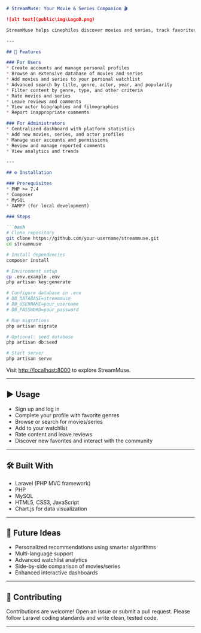 
````markdown
# StreamMuse: Your Movie & Series Companion 🎬

![alt text](public\img\LogoD.png)

StreamMuse helps cinephiles discover movies and series, track favorites, share reviews, and connect with fellow movie lovers. Browse, search, rate, and create watchlists—all in one place! 🍿✨

---

## 🚀 Features

### For Users
* Create accounts and manage personal profiles
* Browse an extensive database of movies and series
* Add movies and series to your personal watchlist
* Advanced search by title, genre, actor, year, and popularity
* Filter content by genre, type, and other criteria
* Rate movies and series
* Leave reviews and comments
* View actor biographies and filmographies
* Report inappropriate comments

### For Administrators
* Centralized dashboard with platform statistics
* Add new movies, series, and actor profiles
* Manage user accounts and permissions
* Review and manage reported comments
* View analytics and trends

---

## ⚙️ Installation

### Prerequisites
* PHP >= 7.4
* Composer
* MySQL
* XAMPP (for local development)

### Steps

```bash
# Clone repository
git clone https://github.com/your-username/streammuse.git
cd streammuse

# Install dependencies
composer install

# Environment setup
cp .env.example .env
php artisan key:generate

# Configure database in .env
# DB_DATABASE=streammuse
# DB_USERNAME=your_username
# DB_PASSWORD=your_password

# Run migrations
php artisan migrate

# Optional: seed database
php artisan db:seed

# Start server
php artisan serve
````

Visit [http://localhost:8000](http://localhost:8000) to explore StreamMuse.

---

## ▶️ Usage

* Sign up and log in
* Complete your profile with favorite genres
* Browse or search for movies/series
* Add to your watchlist
* Rate content and leave reviews
* Discover new favorites and interact with the community


---

## 🛠️ Built With

* Laravel (PHP MVC framework)
* PHP
* MySQL
* HTML5, CSS3, JavaScript
* Chart.js for data visualization

---

## 🌟 Future Ideas

* Personalized recommendations using smarter algorithms
* Multi-language support
* Advanced watchlist analytics
* Side-by-side comparison of movies/series
* Enhanced interactive dashboards

---

## 🤝 Contributing

Contributions are welcome! Open an issue or submit a pull request.
Please follow Laravel coding standards and write clean, tested code.

---

```
